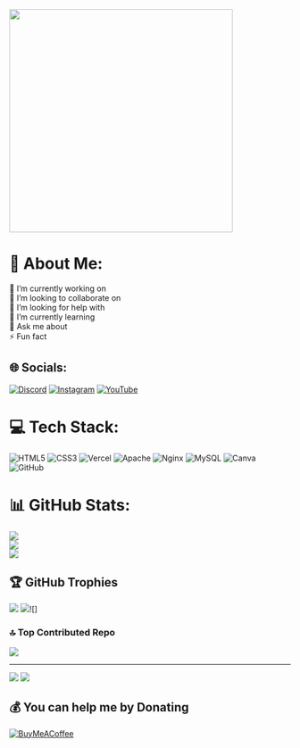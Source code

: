 <img src='https://camo.githubusercontent.com/dd3479238e82bdffb096416dc6b973909f489f563dc6228992390cade5b1ec32/68747470733a2f2f692e70696e696d672e636f6d2f6f726967696e616c732f32612f36322f37642f32613632376431366135613962383036313236636361636534373031326663302e676966' style="height: 400px;"/>

# 💫 About Me:
🔭 I’m currently working on<br>👯 I’m looking to collaborate on<br>🤝 I’m looking for help with<br>🌱 I’m currently learning<br>💬 Ask me about<br>⚡ Fun fact


## 🌐 Socials:
[![Discord](https://img.shields.io/badge/Discord-%237289DA.svg?logo=discord&logoColor=white)](https://discord.gg/https://discord.gg/SQG3hrjCqS) [![Instagram](https://img.shields.io/badge/Instagram-%23E4405F.svg?logo=Instagram&logoColor=white)](https://instagram.com/https://www.instagram.com/wolfcode7_/) [![YouTube](https://img.shields.io/badge/YouTube-%23FF0000.svg?logo=YouTube&logoColor=white)](https://youtube.com/@https://www.youtube.com/@TravelTalesXP?sub_confirmation=1) 

# 💻 Tech Stack:
![HTML5](https://img.shields.io/badge/html5-%23E34F26.svg?style=for-the-badge&logo=html5&logoColor=white) ![CSS3](https://img.shields.io/badge/css3-%231572B6.svg?style=for-the-badge&logo=css3&logoColor=white) ![Vercel](https://img.shields.io/badge/vercel-%23000000.svg?style=for-the-badge&logo=vercel&logoColor=white) ![Apache](https://img.shields.io/badge/apache-%23D42029.svg?style=for-the-badge&logo=apache&logoColor=white) ![Nginx](https://img.shields.io/badge/nginx-%23009639.svg?style=for-the-badge&logo=nginx&logoColor=white) ![MySQL](https://img.shields.io/badge/mysql-4479A1.svg?style=for-the-badge&logo=mysql&logoColor=white) ![Canva](https://img.shields.io/badge/Canva-%2300C4CC.svg?style=for-the-badge&logo=Canva&logoColor=white) ![GitHub](https://img.shields.io/badge/github-%23121011.svg?style=for-the-badge&logo=github&logoColor=white)
# 📊 GitHub Stats:
![](https://github-readme-stats.vercel.app/api?username=faizinuha&theme=dark&hide_border=false&include_all_commits=true&count_private=true)<br/>
![](https://github-readme-streak-stats.herokuapp.com/?user=faizinuha&theme=dark&hide_border=false)<br/>
![](https://github-readme-stats.vercel.app/api/top-langs/?username=faizinuha&theme=dark&hide_border=false&include_all_commits=true&count_private=true&layout=compact)

## 🏆 GitHub Trophies
![](https://github-profile-trophy.vercel.app/?username=faizinuha&theme=blue_navy&no-frame=false&no-bg=true&margin-w=4)
![](https://camo.githubusercontent.com/044c60c9687351fb4828e37a74ef435c8fb6500cdbcbe24de992dca801e0729f/68747470733a2f2f6769746875622d726561646d652d73746174732e76657263656c2e6170702f6170692f746f702d6c616e67732f3f757365726e616d653d4b6169746f4465436f6465267468656d653d7261646963616c26686964655f626f726465723d66616c736526696e636c7564655f616c6c5f636f6d6d6974733d7472756526636f756e745f707269766174653d74727565266c61796f75743d636f6d70616374)![]

### 🔝 Top Contributed Repo
![](https://github-contributor-stats.vercel.app/api?username=faizinuha&limit=5&theme=tokyonight&combine_all_yearly_contributions=true)



---
[![](https://visitcount.itsvg.in/api?id=faizinuha&label=Profile%20Views&color=6&pretty=false)](https://visitcount.itsvg.in)
[![](https://visitcount.itsvg.in/api?id=faizinuha&icon=9&color=1)](https://visitcount.itsvg.in)

  ## 💰 You can help me by Donating
  [![BuyMeACoffee](https://img.shields.io/badge/Buy%20Me%20a%20Coffee-ffdd00?style=for-the-badge&logo=buy-me-a-coffee&logoColor=black)](https://buymeacoffee.com/https://saweria.co/C02V) 

  
<!-- Proudly created with GPRM ( https://gprm.itsvg.in ) -->
